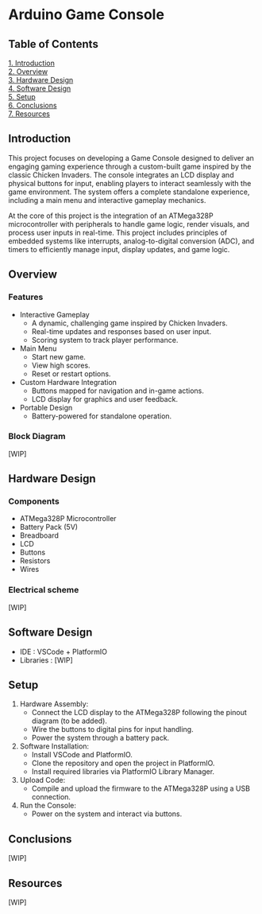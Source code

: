 # Arduino Game Console

## Table of Contents
[1. Introduction](#introduction)\
[2. Overview](#overview)\
[3. Hardware Design](#hardware-design)\
[4. Software Design](#software-design)\
[5. Setup](#setup)\
[6. Conclusions](#conclusions)\
[7. Resources](#resources)

## Introduction

This project focuses on developing a Game Console designed to deliver an engaging gaming experience through a custom-built game inspired by the classic Chicken Invaders. The console integrates an LCD display and physical buttons for input, enabling players to interact seamlessly with the game environment. The system offers a complete standalone experience, including a main menu and interactive gameplay mechanics.

At the core of this project is the integration of an ATMega328P microcontroller with peripherals to handle game logic, render visuals, and process user inputs in real-time. This project includes principles of embedded systems like interrupts, analog-to-digital conversion (ADC), and timers to efficiently manage input, display updates, and game logic.

## Overview
### Features
- Interactive Gameplay
    - A dynamic, challenging game inspired by Chicken Invaders.
    - Real-time updates and responses based on user input.
    - Scoring system to track player performance.
- Main Menu
    - Start new game.
    - View high scores.
    - Reset or restart options.
- Custom Hardware Integration
    - Buttons mapped for navigation and in-game actions.
    - LCD display for graphics and user feedback.
- Portable Design
    - Battery-powered for standalone operation.

### Block Diagram

[WIP]

## Hardware Design
### Components
- ATMega328P Microcontroller
- Battery Pack (5V)
- Breadboard
- LCD
- Buttons
- Resistors
- Wires

### Electrical scheme
[WIP]

## Software Design
- IDE : VSCode + PlatformIO
- Libraries : [WIP]

## Setup
1. Hardware Assembly:
    - Connect the LCD display to the ATMega328P following the pinout diagram (to be added).
    - Wire the buttons to digital pins for input handling.
    - Power the system through a battery pack.
2. Software Installation:
    - Install VSCode and PlatformIO.
    - Clone the repository and open the project in PlatformIO.
    - Install required libraries via PlatformIO Library Manager.
3. Upload Code:
    - Compile and upload the firmware to the ATMega328P using a USB connection.
4. Run the Console:
    - Power on the system and interact via buttons.

## Conclusions
[WIP]

## Resources
[WIP]
